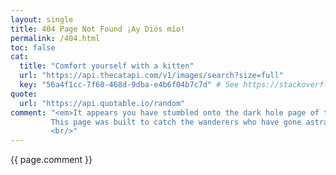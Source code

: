 ```yaml
---
layout: single
title: 404 Page Not Found ¡Ay Diós mío!
permalink: /404.html
toc: false
cat:
  title: "Comfort yourself with a kitten"
  url: "https://api.thecatapi.com/v1/images/search?size=full"
  key: "56a4f1cc-7f60-468d-9dba-e4b6f04b7c7d" # See https://stackoverflow.com/questions/21939713/hide-api-key-for-a-github-page
quote: 
  url: "https://api.quotable.io/random"
comment: "<em>It appears you have stumbled onto the dark hole page of this website.</em> 
         This page was built to catch the wanderers who have gone astray. 
         <br/>"
---
```


<div>
  <style>
  img, #quote, #comment-cat {
    display: block;
    margin-left: auto;
    margin-right: auto;
  }
  #author {
    float: right;
  }
  </style>

{{ page.comment }}

  <div id="comment-cat"></div>
  <div id="cat"></div>
  <br/>
  <div id="quote"></div>
  <div id="author"></div>


  <script type="text/javascript">

  /*
    https://docs.thecatapi.com/ 
  */
  const URL = '{{ page.cat.url }}';


  (async function() {
    try {
      
      // CAT 
      let divTitle = document.getElementById("comment-cat");
      
      let divcat = document.getElementById("cat");
      let response = await fetch(URL, {
        headers: {
        'x-api-key': "{{ page.cat.key }}"
        }
      });
      let cat = await response.json();
      console.log(cat);   
      let img = document.createElement("img");
      let title = document.createElement("h2");
      title.innerText = "{{ page.cat.title }}";  
      divTitle.append(title);
      img.src = cat[0].url;
      divcat.appendChild(img);   

      // QUOTE
      const quoteDiv = document.getElementById("quote");
      const authorDiv = document.getElementById("author");
      
      const quoteRes = await fetch('{{ page.quote.url }}');
      const data = await quoteRes.json();
      quoteDiv.innerHTML = `<h2>${data.content}</h2>`;
      authorDiv.innerHTML = `<h3>—${data.author}</h3><br/><br/>`;
    }
    catch(e) { 
      console.log(e);
    }
  })();
  </script>

</div>

